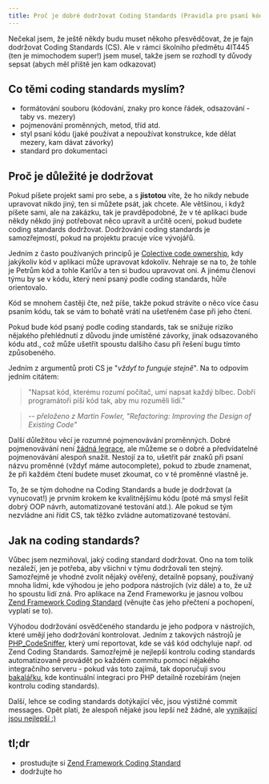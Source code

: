 ```yaml
---
title: Proč je dobré dodržovat Coding Standards (Pravidla pro psaní kódu)?
---
```


Nečekal jsem, že ještě někdy budu muset někoho přesvědčovat, že je fajn dodržovat Coding Standards (CS). Ale v rámci školního předmětu 4IT445 (ten je mimochodem super!) jsem musel, takže jsem se rozhodl ty důvody sepsat (abych měl příště jen kam odkazovat)

Co těmi coding standards myslím?
--------------------------------
- formátování souboru (kódování, znaky pro konce řádek, odsazování - taby vs. mezery)
- pojmenování proměnných, metod, tříd atd.
- styl psaní kódu (jaké používat a nepoužívat konstrukce, kde dělat mezery, kam dávat závorky)
- standard pro dokumentaci

Proč je důležité je dodržovat
--------------------------------
Pokud píšete projekt sami pro sebe, a s **jistotou** víte, že ho nikdy nebude upravovat nikdo jiný, ten si můžete psát, jak chcete. Ale většinou, i když píšete sami, ale na zakázku, tak je pravděpodobné, že v té aplikaci bude někdy někdo jiný potřebovat něco upravit a určitě ocení, pokud budete coding standards dodržovat. Dodržování coding standards je samozřejmostí, pokud na projektu pracuje více vývojářů.

Jedním z často používaných principů je [Colective code ownership](http://www.extremeprogramming.org/rules/collective.html), kdy jakýkoliv kód v aplikaci může upravovat kdokoliv. Nehraje se na to, že tohle je Petrům kód a tohle Karlův a ten si budou upravovat oni. A jinému členovi týmu by se v kódu, který není psaný podle coding standards, hůře orientovalo.

Kód se mnohem častěji čte, než píše, takže pokud strávíte o něco více času psaním kódu, tak se vám to bohatě vrátí na ušetřeném čase při jeho čtení.

Pokud bude kód psaný podle coding standards, tak se snižuje riziko nějakého přehlédnutí z důvodu jinde umístěné závorky, jinak odsazovaného kódu atd., což může ušetřit spoustu dalšího času při řešení bugu tímto způsobeného.

Jedním z argumentů proti CS je "*vždyť to funguje stejně*". Na to odpovím jedním citátem:
> "Napsat kód, kterému rozumí počítač, umí napsat každý blbec. Dobří programátoři píší kód tak, aby mu rozuměli lidí."

> *-- přeloženo z Martin Fowler, "Refactoring: Improving the Design of Existing Code"*

Další důležitou věcí je rozumné pojmenovávání proměnných. Dobré pojmenovávání není [žádná legrace](http://martinfowler.com/bliki/TwoHardThings.html), ale můžeme se o dobré a předvídatelné pojmenovávání alespoň snažit. Nestojí za to, ušetřit pár znaků při psaní názvu proměnné (vždyť máme autocomplete), pokud to zbude znamenat, že při každém čtení budete muset zkoumat, co v té proměnné vlastně je.

To, že se tým dohodne na Coding Standards a bude je dodržovat (a vynucovat!) je prvním krokem ke kvalitnějšímu kódu (poté má smysl řešit dobrý OOP návrh, automatizované testování atd.). Ale pokud se tým nezvládne ani řídit CS, tak těžko zvládne automatizované testování.

Jak na coding standards?
--------------------------------
Vůbec jsem nezmiňoval, jaký coding standard dodržovat. Ono na tom tolik nezáleží, jen je potřeba, aby všichni v týmu dodržovali ten stejný. Samozřejmě je vhodné zvolit nějaký ověřený, detailně popsaný, používaný mnoha lidmi, kde výhodou je jeho podpora nástrojích (viz dále) a to, že už ho spoustu lidí zná. Pro aplikace na Zend Frameworku je jasnou volbou [Zend Framework Coding Standard](http://framework.zend.com/manual/1.12/en/coding-standard.overview.html) (věnujte čas jeho přečtení a pochopení, vyplatí se to).

Výhodou dodržování osvědčeného standardu je jeho podpora v nástrojích, které umějí jeho dodržování kontrolovat. Jedním z takových nástrojů je [PHP_CodeSniffer](/checking-a-custom-coding-standard-with-php_codesniffer/), který umí reportovat, kde se váš kód odchyluje např. od Zend Coding Standards. Samozřejmě je nejlepší kontrolu coding standards automatizovaně provádět po každém commitu pomocí nějakého integračního serveru - pokud vás toto zajímá, tak doporučuji svou [bakalářku](/bp/), kde kontinuální integraci pro PHP detailně rozebírám (nejen kontrolu coding standards).

Další, lehce se coding standards dotýkající věc, jsou výstižné commit messages. Opět platí, že alespoň nějaké jsou lepší než žádné, ale [vynikající jsou nejlepší :)](https://arialdomartini.wordpress.com/2012/09/03/pre-emptive-commit-comments/)


tl;dr
--------------------------------
- prostudujte si [Zend Framework Coding Standard](https://framework.zend.com/manual/1.12/en/coding-standard.overview.html)
- dodržujte ho
